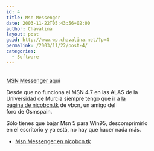```yaml
---
id: 4
title: Msn Messenger
date: 2003-11-22T05:43:56+02:00
author: Chavalina
layout: post
guid: http://www.wp.chavalina.net/?p=4
permalink: /2003/11/22/post-4/
categories:
  - Software
---
```

<p align="left">
  <a href="http://www.telefonica.net/web/vgfsite/software/msn5.zip"><br /> MSN Messenger aqu&iacute;</a>
</p>

<p align="left">
  Desde que no funciona el MSN 4.7 en las ALAS de la<br /> Universidad de Murcia siempre tengo que ir a <a href="http://nicobcn.tk" target="_blank">la<br /> p&aacute;gina de nicobcn.tk</a> de <span class="alguien">vbcn</span>, un amigo del<br /> foro de Gsmspain.
</p>

<p align="left">
  S&oacute;lo tienes que bajar Msn 5 para Win95, descomprimirlo<br /> en el escritorio y ya est&aacute;, no hay que hacer nada m&aacute;s.
</p>

  * <a href="http://www.nicobcn.tk" target="_blank">Msn Messenger en nicobcn.tk</a>